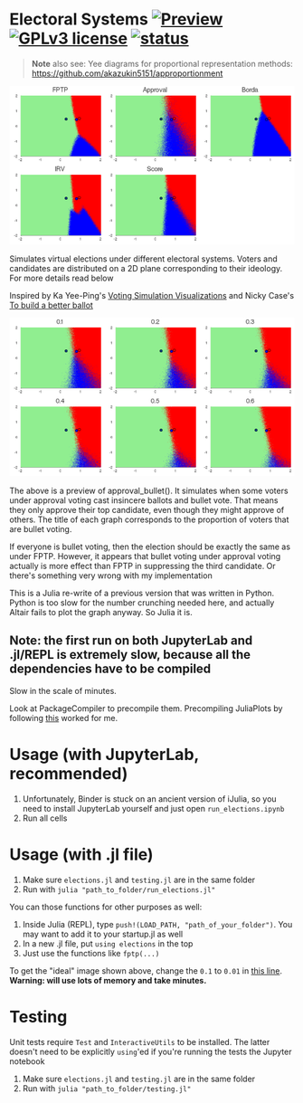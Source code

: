 # Electoral Systems [![Preview](https://img.shields.io/badge/preview-nbconvert-orange)](https://nbviewer.jupyter.org/github/akazukin5151/electoral-systems/blob/master/run_elections.ipynb) [![GPLv3 license](https://img.shields.io/badge/License-GPLv3-blue.svg)](https://www.gnu.org/licenses/gpl-3.0.txt) [![status](https://img.shields.io/badge/status-inactive-green)](https://img.shields.io/badge/status-inactive-green)

> **Note** also see: Yee diagrams for proportional representation methods: https://github.com/akazukin5151/approportionment

![Preview](https://raw.githubusercontent.com/akazukin5151/electoral-systems/master/Julia%20Ideal.png)

Simulates virtual elections under different electoral systems. Voters and candidates are distributed on a 2D plane  corresponding to their ideology. For more details read below

Inspired by Ka Yee-Ping's [Voting Simulation Visualizations](http://zesty.ca/voting/sim/) and Nicky Case's [To build a better ballot](https://ncase.me/ballot/)

![Approval bullet](https://github.com/akazukin5151/electoral-systems/blob/master/approval_bullet_ideal.png)

The above is a preview of approval_bullet(). It simulates when some voters under approval voting cast insincere ballots and bullet vote. That means they only approve their top candidate, even though they might approve of others. The title of each graph corresponds to the proportion of voters that are bullet voting.

If everyone is bullet voting, then the election should be exactly the same as under FPTP. However, it appears that bullet voting under approval voting actually is more effect than FPTP in suppressing the third candidate. Or there's something very wrong with my implementation

This is a Julia re-write of a previous version that was written in Python. Python is too slow for the number crunching needed here, and actually Altair fails to plot the graph anyway. So Julia it is.

## Note: the first run on both JupyterLab and .jl/REPL is extremely slow, because all the dependencies have to be compiled

Slow in the scale of minutes.

Look at PackageCompiler to precompile them. Precompiling JuliaPlots by following [this](https://julialang.github.io/PackageCompiler.jl/dev/examples/plots/) worked for me.

# Usage (with JupyterLab, recommended)

1. Unfortunately, Binder is stuck on an ancient version of iJulia, so you need to install JupyterLab yourself and just open `run_elections.ipynb`
2. Run all cells

# Usage (with .jl file)

1. Make sure `elections.jl` and `testing.jl` are in the same folder
2. Run with `julia "path_to_folder/run_elections.jl"`

You can those functions for other purposes as well:

1. Inside Julia (REPL), type `push!(LOAD_PATH, "path_of_your_folder")`. You may want to add it to your startup.jl as well
2. In a new .jl file, put `using elections` in the top
3. Just use the functions like `fptp(...)`

To get the "ideal" image shown above, change the `0.1` to `0.01` in [this line](https://github.com/akazukin5151/electoral-systems/blob/6a8141f6ee995b46fcc8bfc80a951d82d6c9308f/run_elections.jl#L6). **Warning: will use lots of memory and take minutes.**

# Testing

Unit tests require `Test` and `InteractiveUtils` to be installed. The latter doesn't need to be explicitly `using`'ed if you're running the tests the Jupyter notebook

1. Make sure `elections.jl` and `testing.jl` are in the same folder
2. Run with `julia "path_to_folder/testing.jl"`
